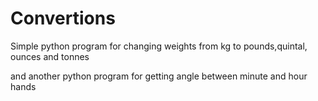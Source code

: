 # Convertions

Simple python program for changing weights
from kg to pounds,quintal, ounces and tonnes

and another python program for getting angle between minute and hour hands
